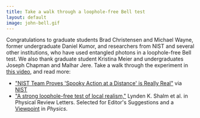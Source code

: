 ```yaml
---
title: Take a walk through a loophole-free Bell test
layout: default
image: john-bell.gif
---
```

Congratulations to graduate students Brad Christensen and Michael Wayne, former undergraduate Daniel Kumor, and researchers from NIST and several other institutions, who have used entangled photons in a loophole-free Bell test. We also thank graduate student Kristina Meier and undergraduates Joseph Chapman and Malhar Jere. Take a walk through the experiment in [this video](https://www.youtube.com/watch?v=pm058yc18hY), and read more:

* ["NIST Team Proves 'Spooky Action at a Distance' is Really Real"](http://www.nist.gov/pml/div686/20151105loophole.cfm) via [NIST](http://www.nist.gov/)
* ["A strong loophole-free test of local realism,"](http://journals.aps.org/prl/abstract/10.1103/PhysRevLett.115.250402) Lynden K. Shalm et al. in Physical Review Letters. Selected for Editor's Suggestions and a [Viewpoint](http://physics.aps.org/articles/v8/123) in *Physics*.
